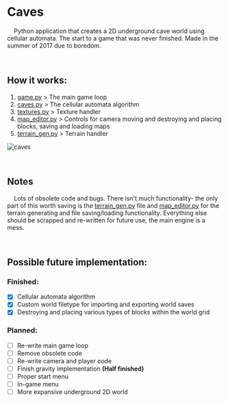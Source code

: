 # Caves

&nbsp;&nbsp;&nbsp;&nbsp;Python application that creates a 2D underground cave world using cellular automata. The start to a game that was never finished. Made in the summer of 2017 due to boredom.

&nbsp;

## How it works:
1. [game.py](https://github.com/griffinpuc/Caves/blob/master/game.py) > The main game loop
2. [caves.py](https://github.com/griffinpuc/Caves/blob/master/terrain_gen.py) > The cellular automata algorithm
3. [textures.py](https://github.com/griffinpuc/Caves/blob/master/textures.py) > Texture handler
4. [map_editor.py](https://github.com/griffinpuc/Caves/blob/master/map_editor.py) > Controls for camera moving and destroying and placing blocks, saving and loading maps
5. [terrain_gen.py](https://github.com/griffinpuc/Caves/blob/master/terrain_gen.py) > Terrain handler

![caves](https://i.imgur.com/v9z7UMn.png)

&nbsp;

## Notes

&nbsp;&nbsp;&nbsp;&nbsp;Lots of obsolete code and bugs. There isn't much functionality- the only part of this worth saving is the [terrain_gen.py](https://github.com/griffinpuc/Caves/blob/master/terrain_gen.py) file and [map_editor.py](https://github.com/griffinpuc/Caves/blob/master/map_editor.py) for the terrain generating and file saving/loading functionality. Everything else should be scrapped and re-written for future use, the main engine is a mess.

&nbsp;

## Possible future implementation:

### Finished:
- [x] Cellular automata algorithm
- [x] Custom world filetype for importing and exporting world saves
- [x] Destroying and placing various types of blocks within the world grid

### Planned:
- [ ] Re-write main game loop
- [ ] Remove obsolete code
- [ ] Re-write camera and player code
- [ ] Finish gravity implementation **(Half finished)**
- [ ] Proper start menu
- [ ] In-game menu
- [ ] More expansive underground 2D world
